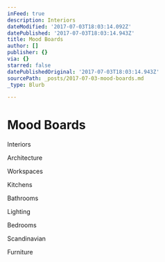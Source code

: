 ```yaml
---
inFeed: true
description: Interiors
dateModified: '2017-07-03T18:03:14.092Z'
datePublished: '2017-07-03T18:03:14.943Z'
title: Mood Boards
author: []
publisher: {}
via: {}
starred: false
datePublishedOriginal: '2017-07-03T18:03:14.943Z'
sourcePath: _posts/2017-07-03-mood-boards.md
_type: Blurb

---
```

# Mood Boards

Interiors

Architecture

Workspaces 

Kitchens

Bathrooms

Lighting

Bedrooms

Scandinavian 

Furniture
